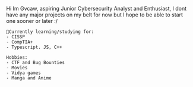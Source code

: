 
Hi Im Gvcaw, aspiring Junior Cybersecurity Analyst and Enthusiast, I dont have any major projects on my belt for now but I hope to be able to start one sooner or later :/ 

```
🎯Currently learning/studying for:
- CISSP
- CompTIA+
- Typescript. JS, C++

Hobbies:
- CTF and Bug Bounties
- Movies
- Vidya games
- Manga and Anime

```
